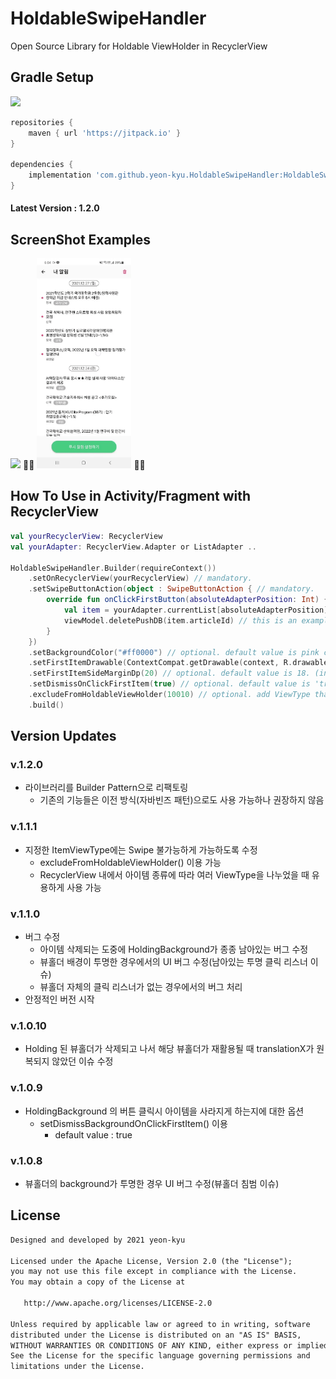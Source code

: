 # HoldableSwipeHandler
Open Source Library for Holdable ViewHolder in RecyclerView

## Gradle Setup

[![](https://jitpack.io/v/yeon-kyu/HoldableSwipeHandler.svg)](https://jitpack.io/#yeon-kyu/HoldableSwipeHandler)


```gradle
repositories {
    maven { url 'https://jitpack.io' }
}

dependencies {
    implementation 'com.github.yeon-kyu.HoldableSwipeHandler:HoldableSwipeHandler:1.2.0'
}
```
#### Latest Version : 1.2.0

## ScreenShot Examples

<p align="left">
    <img src="https://github.com/yeon-kyu/HoldableSwipeHandler/blob/main/screenshots/iTunes_Gif.gif" width="30%"/>
    🌴🌴
    <img src="https://github.com/yeon-kyu/HoldableSwipeHandler/blob/main/screenshots/KuRing_Gif.gif" width="30%"/>
    🌴🌴
</p>

## How To Use in Activity/Fragment with RecyclerView
```kotlin
val yourRecyclerView: RecyclerView
val yourAdapter: RecyclerView.Adapter or ListAdapter ..

HoldableSwipeHandler.Builder(requireContext())
    .setOnRecyclerView(yourRecyclerView) // mandatory.
    .setSwipeButtonAction(object : SwipeButtonAction { // mandatory.
        override fun onClickFirstButton(absoluteAdapterPosition: Int) {
            val item = yourAdapter.currentList[absoluteAdapterPosition]
            viewModel.deletePushDB(item.articleId) // this is an example.
        }
    })
    .setBackgroundColor("#ff0000") // optional. default value is pink color
    .setFirstItemDrawable(ContextCompat.getDrawable(context, R.drawable.ic_check)!!) // optional. default value is a 'trash can' icon
    .setFirstItemSideMarginDp(20) // optional. default value is 18. (in dip unit)
    .setDismissOnClickFirstItem(true) // optional. default value is 'true'
    .excludeFromHoldableViewHolder(10010) // optional. add ViewType that you want to exclude from holdable ViewHolder
    .build()
```

## Version Updates
### v.1.2.0
  - 라이브러리를 Builder Pattern으로 리팩토링
    - 기존의 기능들은 이전 방식(자바빈즈 패턴)으로도 사용 가능하나 권장하지 않음

### v.1.1.1
  - 지정한 ItemViewType에는 Swipe 불가능하게 가능하도록 수정
    - excludeFromHoldableViewHolder() 이용 가능
    - RecyclerView 내에서 아이템 종류에 따라 여러 ViewType을 나누었을 때 유용하게 사용 가능

### v.1.1.0
  - 버그 수정
    - 아이템 삭제되는 도중에 HoldingBackground가 종종 남아있는 버그 수정
    - 뷰홀더 배경이 투명한 경우에서의 UI 버그 수정(남아있는 투명 클릭 리스너 이슈)
    - 뷰홀더 자체의 클릭 리스너가 없는 경우에서의 버그 처리
  - 안정적인 버전 시작

### v.1.0.10
  - Holding 된 뷰홀더가 삭제되고 나서 해당 뷰홀더가 재활용될 때 translationX가 원복되지 않았던 이슈 수정

### v.1.0.9
  - HoldingBackground 의 버튼 클릭시 아이템을 사라지게 하는지에 대한 옵션
    - setDismissBackgroundOnClickFirstItem() 이용
      - default value : true

### v.1.0.8
  - 뷰홀더의 background가 투명한 경우 UI 버그 수정(뷰홀더 침범 이슈)

## License
```xml
Designed and developed by 2021 yeon-kyu

Licensed under the Apache License, Version 2.0 (the "License");
you may not use this file except in compliance with the License.
You may obtain a copy of the License at

   http://www.apache.org/licenses/LICENSE-2.0

Unless required by applicable law or agreed to in writing, software
distributed under the License is distributed on an "AS IS" BASIS,
WITHOUT WARRANTIES OR CONDITIONS OF ANY KIND, either express or implied.
See the License for the specific language governing permissions and
limitations under the License.
```
